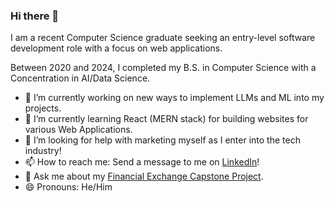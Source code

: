 ### Hi there 👋

I am a recent Computer Science graduate seeking an entry-level software development role with a focus on web applications. 

Between 2020 and 2024, I completed my B.S. in Computer Science with a Concentration in AI/Data Science.

- 🔭 I’m currently working on new ways to implement LLMs and ML into my projects.
- 🌱 I’m currently learning React (MERN stack) for building websites for various Web Applications.
- 🤔 I’m looking for help with marketing myself as I enter into the tech industry!
- 📫 How to reach me: Send a message to me on [LinkedIn](https://www.linkedin.com/in/joshua-masters-75609b238/)!
- 💬 Ask me about my [Financial Exchange Capstone Project](https://ud-cps491-24s-team.github.io/Team02-FinancialExchange-Public/).
- 😄 Pronouns: He/Him



<!--
**mastersj5/mastersj5** is a ✨ _special_ ✨ repository because its `README.md` (this file) appears on your GitHub profile.

GitHub Stats:
[![mastersj5's GitHub stats](https://github-readme-stats.vercel.app/api?username=mastersj5)](https://github.com/mastersj5/github-readme-stats)

Here are some ideas to get you started:

- 🔭 I’m currently working on ...
- 🌱 I’m currently learning ...
- 👯 I’m looking to collaborate on ...
- 🤔 I’m looking for help with ...
- 💬 Ask me about ...
- 📫 How to reach me: ...
- 😄 Pronouns: ...
- ⚡ Fun fact: ...
-->
